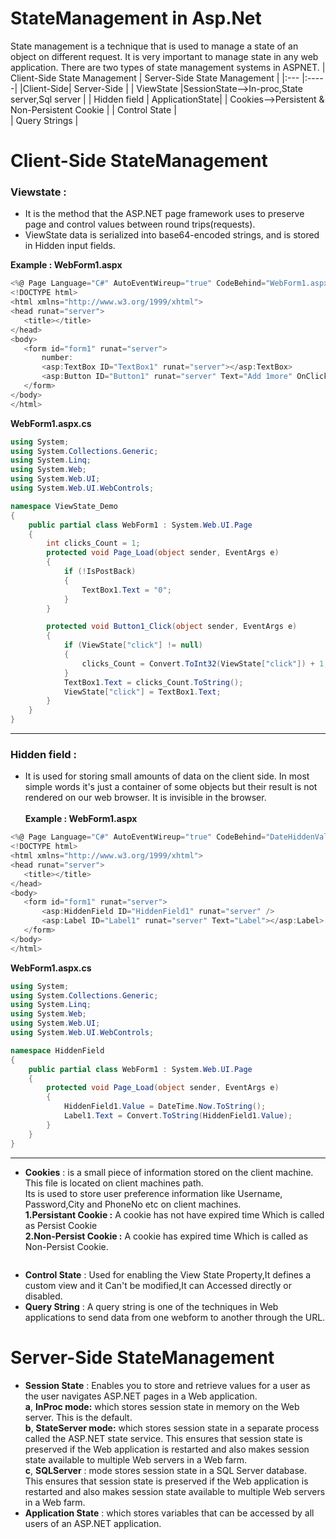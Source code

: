 # StateManagement in Asp.Net
State management is a technique that is used to manage a state of an object on different request. 
It is very important to manage state in any web application. There are two types of state management systems in ASPNET.
| Client-Side State Management  | Server-Side State Management | 
 |:--- |:-----|
 |Client-Side| Server-Side |
 | ViewState |SessionState-->In-proc,State server,Sql server |
 | Hidden field | ApplicationState|
 | Cookies-->Persistent & Non-Persistent Cookie | 
 | Control State |  
 | Query Strings |  
 
 
 # Client-Side StateManagement
 ### Viewstate : 
 * It is the method that the ASP.NET page framework uses to preserve page and control values between round trips(requests).
 * ViewState data is serialized into base64-encoded strings, and is stored in Hidden input fields.<br />

 **Example : WebForm1.aspx**
 ```C#
 <%@ Page Language="C#" AutoEventWireup="true" CodeBehind="WebForm1.aspx.cs" Inherits="ViewState_Demo.WebForm1" %>
<!DOCTYPE html>
<html xmlns="http://www.w3.org/1999/xhtml">
<head runat="server">
    <title></title>
</head>
<body>
    <form id="form1" runat="server">
        number:
        <asp:TextBox ID="TextBox1" runat="server"></asp:TextBox>
        <asp:Button ID="Button1" runat="server" Text="Add 1more" OnClick="Button1_Click" />
    </form>
</body>
</html>
```
**WebForm1.aspx.cs**
```C#
using System;
using System.Collections.Generic;
using System.Linq;
using System.Web;
using System.Web.UI;
using System.Web.UI.WebControls;

namespace ViewState_Demo
{
    public partial class WebForm1 : System.Web.UI.Page
    {
        int clicks_Count = 1;
        protected void Page_Load(object sender, EventArgs e)
        {
            if (!IsPostBack)
            {
                TextBox1.Text = "0";
            }
        }

        protected void Button1_Click(object sender, EventArgs e)
        {
            if (ViewState["click"] != null)
            {
                clicks_Count = Convert.ToInt32(ViewState["click"]) + 1;
            }
            TextBox1.Text = clicks_Count.ToString();
            ViewState["click"] = TextBox1.Text;
        }
    }
}
````
---

 ### Hidden field : 
 * It is used for storing small amounts of data on the client side. In most simple words it's just a container of some
    objects but their result is not rendered on our web browser. It is invisible in the browser.<br /><br />
    **Example : WebForm1.aspx**
 ```C#
 <%@ Page Language="C#" AutoEventWireup="true" CodeBehind="DateHiddenValue.aspx.cs" Inherits="HiddenField.WebForm1" %>
<!DOCTYPE html>
<html xmlns="http://www.w3.org/1999/xhtml">
<head runat="server">
    <title></title>
</head>
<body>
    <form id="form1" runat="server">
        <asp:HiddenField ID="HiddenField1" runat="server" />
        <asp:Label ID="Label1" runat="server" Text="Label"></asp:Label>
    </form>
</body>
</html>
```
**WebForm1.aspx.cs**
```C#
using System;
using System.Collections.Generic;
using System.Linq;
using System.Web;
using System.Web.UI;
using System.Web.UI.WebControls;

namespace HiddenField
{
    public partial class WebForm1 : System.Web.UI.Page
    {
        protected void Page_Load(object sender, EventArgs e)
        {
            HiddenField1.Value = DateTime.Now.ToString();
            Label1.Text = Convert.ToString(HiddenField1.Value);
        }
    }
}
```
---

 *  **Cookies** : is a small piece of information stored on the client machine. This file is located on client machines path.  
    Its is used to store user preference information like Username, Password,City and PhoneNo etc on client machines.<br/>
    **1.Persistant Cookie :** A cookie has not have expired time Which is called as Persist Cookie<br />
    **2.Non-Persist Cookie :** A cookie has expired time Which is called as Non-Persist Cookie.
     ```C#
     
 *  **Control State** : Used for enabling the View State Property,It defines a custom view and it Can't be modified,It can Accessed directly or disabled. 
 *  **Query String** : A query string is one of the techniques in Web applications to send data from one webform to another through the URL.
 
 # Server-Side StateManagement
 * **Session State** : Enables you to store and retrieve values for a user as the user navigates ASP.NET pages in a Web application.<br />
  **a**, **InProc mode:** which stores session state in memory on the Web server. This is the default.<br />
  **b**, **StateServer mode:** which stores session state in a separate process called the ASP.NET state service. 
          This ensures that session state is preserved if the Web application is restarted and also makes session
          state available to multiple Web servers in a Web farm.<br />
  **c**, **SQLServer** : mode stores session state in a SQL Server database. This ensures that session state is preserved 
          if the Web application is restarted and also makes session state available to multiple Web servers in a Web farm.<br />
 * **Application State** : which stores variables that can be accessed by all users of an ASP.NET application.
   
